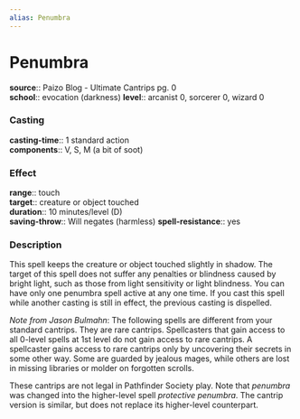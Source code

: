```yaml
---
alias: Penumbra
---
```


# Penumbra 

**source**:: Paizo Blog - Ultimate Cantrips pg. 0  
**school**:: evocation (darkness)
**level**:: arcanist 0, sorcerer 0, wizard 0

### Casting 

**casting-time**:: 1 standard action  
**components**:: V, S, M (a bit of soot)

### Effect 

**range**:: touch  
**target**:: creature or object touched  
**duration**:: 10 minutes/level (D)  
**saving-throw**:: Will negates (harmless)
**spell-resistance**:: yes

### Description 

This spell keeps the creature or object touched slightly in shadow. The target of this spell does not suffer any penalties or blindness caused by bright light, such as those from light sensitivity or light blindness. You can have only one penumbra spell active at any one time. If you cast this spell while another casting is still in effect, the previous casting is dispelled.  
  
*Note from Jason Bulmahn*: The following spells are different from your standard cantrips. They are rare cantrips. Spellcasters that gain access to all 0-level spells at 1st level do not gain access to rare cantrips. A spellcaster gains access to rare cantrips only by uncovering their secrets in some other way. Some are guarded by jealous mages, while others are lost in missing libraries or molder on forgotten scrolls.  
  
These cantrips are not legal in Pathfinder Society play. Note that *penumbra* was changed into the higher-level spell *protective penumbra*. The cantrip version is similar, but does not replace its higher-level counterpart.
